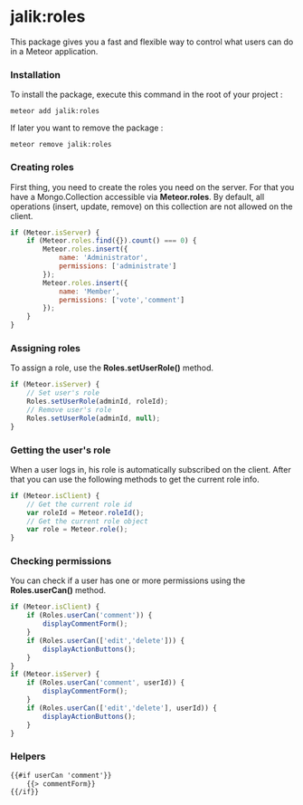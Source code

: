 # jalik:roles

This package gives you a fast and flexible way to control what users can do in a Meteor application.

### Installation

To install the package, execute this command in the root of your project :
```
meteor add jalik:roles
```

If later you want to remove the package :
```
meteor remove jalik:roles
```

### Creating roles

First thing, you need to create the roles you need on the server.
For that you have a Mongo.Collection accessible via **Meteor.roles**.
By default, all operations (insert, update, remove) on this collection are not allowed on the client.

```js
if (Meteor.isServer) {
    if (Meteor.roles.find({}).count() === 0) {
        Meteor.roles.insert({
            name: 'Administrator',
            permissions: ['administrate']
        });
        Meteor.roles.insert({
            name: 'Member',
            permissions: ['vote','comment']
        });
    }
}
```

### Assigning roles

To assign a role, use the **Roles.setUserRole()** method.

```js
if (Meteor.isServer) {
    // Set user's role
    Roles.setUserRole(adminId, roleId);
    // Remove user's role
    Roles.setUserRole(adminId, null);
}
```

### Getting the user's role

When a user logs in, his role is automatically subscribed on the client.
After that you can use the following methods to get the current role info.

```js
if (Meteor.isClient) {
    // Get the current role id
    var roleId = Meteor.roleId();
    // Get the current role object
    var role = Meteor.role();
}
```

### Checking permissions

You can check if a user has one or more permissions using the **Roles.userCan()** method.

```js
if (Meteor.isClient) {
    if (Roles.userCan('comment')) {
        displayCommentForm();
    }
    if (Roles.userCan(['edit','delete'])) {
        displayActionButtons();
    }
}
if (Meteor.isServer) {
    if (Roles.userCan('comment', userId)) {
        displayCommentForm();
    }
    if (Roles.userCan(['edit','delete'], userId)) {
        displayActionButtons();
    }
}
```

### Helpers

```html
{{#if userCan 'comment'}}
    {{> commentForm}}
{{/if}}
```